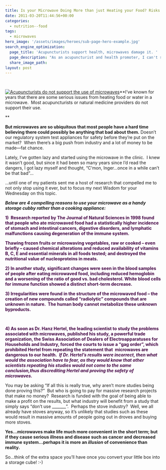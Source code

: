 ```yaml
---
title: Is your Microwave Doing More than just Heating your Food? Risks that Might Not be Worth it.
date: 2011-03-20T11:44:56+00:00
categories:
  - nutrition--food
tags:
  - microwaves
hero_image: '/assets/images/heroes/sub-page-hero-example.jpg'
search_engine_optimization:
  page_title: 'Acupuncturists support health, microwaves damage it. '
  page_description: "As an acupuncturist and health promoter, I can't support the use of microwaves, and here's why. Are the risks really worth it? "
  share_image_path:
layout: post
---
```

&nbsp;

[<img class=" wp-image-1005 alignleft" title="microwave dangerous to your Qi" src="/assets/images/wp-content/uploads/2011/03/microwave-danger-97x150.jpg" alt="Acupuncturists do not support the use of microwaves" width="145" height="224" srcset="/assets/images/wp-content/uploads/2011/03/microwave-danger-97x150.jpg 97w, /assets/images/wp-content/uploads/2011/03/microwave-danger-195x300.jpg 195w, /assets/images/wp-content/uploads/2011/03/microwave-danger.jpg 306w" sizes="(max-width: 145px) 100vw, 145px" />](/assets/images/wp-content/uploads/2011/03/microwave-danger.jpg)**I&#8217;ve known for years that there are some serious issues from heating food or water in a microwave.  Most acupuncturists or natural medicine providers do not support their use.
  
** 

**But microwaves are so ubiquitous that most people have a hard time believing there could possibly be anything that bad about them.** Doesn&#8217;t our regulatory system test appliances for safety before they&#8217;re put on the market?  When there&#8217;s a big push from industry and a lot of money to be made&#8212;fat chance.

Lately, I&#8217;ve gotten lazy and started using the microwave in the clinic.  I knew it wasn&#8217;t good, but since it had been so many years since I&#8217;d read the dangers, I got lazy myself and thought, &#8220;C&#8217;mon, Inger&#8230;once in a while can&#8217;t be that bad&#8221;&#8230;

&#8230;until one of my patients sent me a host of research that compelled me to not only stop using it ever, but to focus my next Wisdom for your Wednesday on this topic.

_**Below are 4 compelling reasons to use your microwave as a handy storage cubby rather than a cooking appliance:**_

<span style="color: #420042;"><strong>1)  Research reported by The Journal of Natural Sciences in 1998 found that people who ate microwaved food had a statistically higher incidence of stomach and intestinal cancers, digestive disorders, and lymphatic malfunctions causing degeneration of the immune system.</strong></span>

<div>
  <p>
    <span style="color: #420042;"><strong>Thawing frozen fruits or microwaving vegetables, raw or cooked &#8211; even briefly &#8211; caused chemical alterations and reduced availability of vitamins B, C, E and essential minerals in all foods tested; and destroyed the nutritional value of nucleoproteins in meats.</strong></span>
  </p>
  
  <p>
    <span style="color: #420042;"><strong>2) In another study, significant changes were seen in the blood samples of people after eating microwaved food, including reduced hemoglobin and a worsening of the ratio of good vs. bad cholesterol. White blood cells for immune function showed a distinct short-term decrease. </strong></span>
  </p>
  
  <p>
    <span style="color: #420042;"><strong>3) Irregularities were found in the structure of the microwaved food &#8211; the creation of new compounds called &#8220;radiolytic&#8221; compounds that are unknown in nature.  The human body cannot metabolize these unknown byproducts.</strong></span>
  </p>
  
  <p>
    &nbsp;
  </p>
  
  <p>
    <span style="color: #420042;"><strong>4) As soon as </strong><strong>Dr. Hanz Hertel, </strong><strong>the leading scientist to study the problems associated with microwaves</strong><strong>,</strong><strong> published his study, a powerful trade organization, the Swiss Association of Dealers of Electroapparatuses for Households and Industry, forced the courts to issue a &#8220;gag order&#8221;, which prohibited Hertel from repeating the statement that  microwaves are dangerous to our health.  <em>If Dr. Hertel&#8217;s results were incorrect, then what would the association have to fear, as they would know that other scientists repeating his studies would not come to the same conclusion,thus discrediting Hertel and proving the safety of microwaves. </em></strong></span>
  </p>
  
  <p>
    You may be asking &#8220;If all this is really true, why aren&#8217;t more studies being done proving this?&#8221;  But who is going to pay for massive research projects that make no money?  Research is funded with the goal of being able to make a profit on the results, but what industry will benefit from a study that simply says &#8220;don&#8217;t use _______&#8221;.  Perhaps the stove industry?  Well, we all already have stoves anyway, so it&#8217;s unlikely that studies such as these would result in massive amounts of people going out in droves and buying more stoves.
  </p>
  
  <p>
    <strong>Yes&#8230;microwaves make life much more convenient in the short term; but if they cause serious illness and disease such as cancer and decreased immune system&#8230;perhaps it is more an <em>illusion</em> of convenience than reality.</strong>
  </p>
  
  <p>
    So&#8230;think of the extra space you&#8217;ll have once you convert your little box into a storage cube! :-)
  </p>
</div>